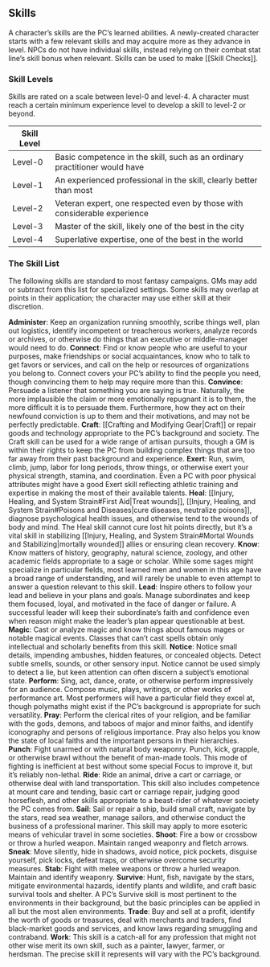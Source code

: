 ## Skills
A character’s skills are the PC’s learned abilities. A newly-created character starts with a few relevant skills and may acquire more as they advance in level. NPCs do not have individual skills, instead relying on their combat stat line’s skill bonus when relevant. Skills can be used to make [[Skill Checks]].
### Skill Levels
Skills are rated on a scale between level-0 and level-4. A character must reach a certain minimum experience level to develop a skill to level-2 or beyond.

| Skill Level |                                                                            |
| ----------- | -------------------------------------------------------------------------- |
| Level-0     | Basic competence in the skill, such as an ordinary practitioner would have |
| Level-1     | An experienced professional in the skill, clearly better than most         |
| Level-2     | Veteran expert, one respected even by those with considerable experience   |
| Level-3     | Master of the skill, likely one of the best in the city                    |
| Level-4     | Superlative expertise, one of the best in the world                        |
### The Skill List
The following skills are standard to most fantasy campaigns. GMs may add or subtract from this list for specialized settings. Some skills may overlap at points in their application; the character may use either skill at their discretion. 

**Administer**: Keep an organization running smoothly, scribe things well, plan out logistics, identify incompetent or treacherous workers, analyze records or archives, or otherwise do things that an executive or middle-manager would need to do. 
**Connect**: Find or know people who are useful to your purposes, make friendships or social acquaintances, know who to talk to get favors or services, and call on the help or resources of organizations you belong to. Connect covers your PC’s ability to find the people you need, though convincing them to help may require more than this. 
**Convince**: Persuade a listener that something you are saying is true. Naturally, the more implausible the claim or more emotionally repugnant it is to them, the more difficult it is to persuade them. Furthermore, how they act on their newfound conviction is up to them and their motivations, and may not be perfectly predictable. 
**Craft**: [[Crafting and Modifying Gear|Craft]] or repair goods and technology appropriate to the PC’s background and society. The Craft skill can be used for a wide range of artisan pursuits, though a GM is within their rights to keep the PC from building complex things that are too far away from their past background and experience. 
**Exert**: Run, swim, climb, jump, labor for long periods, throw things, or otherwise exert your physical strength, stamina, and coordination. Even a PC with poor physical attributes might have a good Exert skill reflecting athletic training and expertise in making the most of their available talents. 
**Heal**: [[Injury, Healing, and System Strain#First Aid|Treat wounds]], [[Injury, Healing, and System Strain#Poisons and Diseases|cure diseases, neutralize poisons]], diagnose psychological health issues, and otherwise tend to the wounds of body and mind. The Heal skill cannot cure lost hit points directly, but it’s a vital skill in stabilizing [[Injury, Healing, and System Strain#Mortal Wounds and Stabilizing|mortally wounded]] allies or ensuring clean recovery. 
**Know**: Know matters of history, geography, natural science, zoology, and other academic fields appropriate to a sage or scholar. While some sages might specialize in particular fields, most learned men and women in this age have a broad range of understanding, and will rarely be unable to even attempt to answer a question relevant to this skill. 
**Lead**: Inspire others to follow your lead and believe in your plans and goals. Manage subordinates and keep them focused, loyal, and motivated in the face of danger or failure. A successful leader will keep their subordinate’s faith and confidence even when reason might make the leader’s plan appear questionable at best. 
**Magic**: Cast or analyze magic and know things about famous mages or notable magical events. Classes that can’t cast spells obtain only intellectual and scholarly benefits from this skill. 
**Notice**: Notice small details, impending ambushes, hidden features, or concealed objects. Detect subtle smells, sounds, or other sensory input. Notice cannot be used simply to detect a lie, but keen attention can often discern a subject’s emotional state. 
**Perform**: Sing, act, dance, orate, or otherwise perform impressively for an audience. Compose music, plays, writings, or other works of performance art. Most performers will have a particular field they excel at, though polymaths might exist if the PC’s background is appropriate for such versatility. 
**Pray**: Perform the clerical rites of your religion, and be familiar with the gods, demons, and taboos of major and minor faiths, and identify iconography and persons of religious importance. Pray also helps you know the state of local faiths and the important persons in their hierarchies. 
**Punch**: Fight unarmed or with natural body weaponry. Punch, kick, grapple, or otherwise brawl without the benefit of man-made tools. This mode of fighting is inefficient at best without some special Focus to improve it, but it’s reliably non-lethal. 
**Ride**: Ride an animal, drive a cart or carriage, or otherwise deal with land transportation. This skill also includes competence at mount care and tending, basic cart or carriage repair, judging good horseflesh, and other skills appropriate to a beast-rider of whatever society the PC comes from. 
**Sail**: Sail or repair a ship, build small craft, navigate by the stars, read sea weather, manage sailors, and otherwise conduct the business of a professional mariner. This skill may apply to more esoteric means of vehicular travel in some societies. 
**Shoot**: Fire a bow or crossbow or throw a hurled weapon. Maintain ranged weaponry and fletch arrows. 
**Sneak**: Move silently, hide in shadows, avoid notice, pick pockets, disguise yourself, pick locks, defeat traps, or otherwise overcome security measures. 
**Stab**: Fight with melee weapons or throw a hurled weapon. Maintain and identify weaponry. 
**Survive**: Hunt, fish, navigate by the stars, mitigate environmental hazards, identify plants and wildlife, and craft basic survival tools and shelter. A PC’s Survive skill is most pertinent to the environments in their background, but the basic principles can be applied in all but the most alien environments. 
**Trade**: Buy and sell at a profit, identify the worth of goods or treasures, deal with merchants and traders, find black-market goods and services, and know laws regarding smuggling and contraband. 
**Work**: This skill is a catch-all for any profession that might not other wise merit its own skill, such as a painter, lawyer, farmer, or herdsman. The precise skill it represents will vary with the PC’s background.